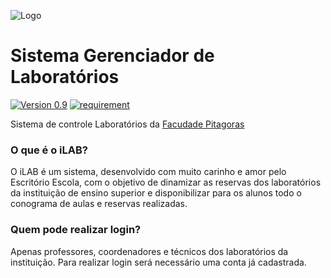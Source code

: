 ![Logo](http://rodrigom.tk/controle_lab/assets/imgs/logo.png)
# Sistema Gerenciador de Laboratórios

[![Version 0.9](https://img.shields.io/badge/version-0.9-blue.svg)](https://github.com/esc2/controle_lab/releases/tag/v0.9-beta)
[![requirement](https://img.shields.io/badge/Base-Codeigniter-orange.svg)](https://github.com/bcit-ci/CodeIgniter)

Sistema de controle Laboratórios da [Facudade Pitagoras](https://pitagoras.vestibularja.com.br/)

### O que é o iLAB?

O iLAB é um sistema, desenvolvido com muito carinho e amor pelo Escritório Escola, com o objetivo de dinamizar as reservas dos laboratórios da instituição de ensino superior e disponibilizar para os alunos todo o conograma de aulas e reservas realizadas.

### Quem pode realizar login?

Apenas professores, coordenadores e técnicos dos laboratórios da instituição. Para realizar login será necessário uma conta já cadastrada.

